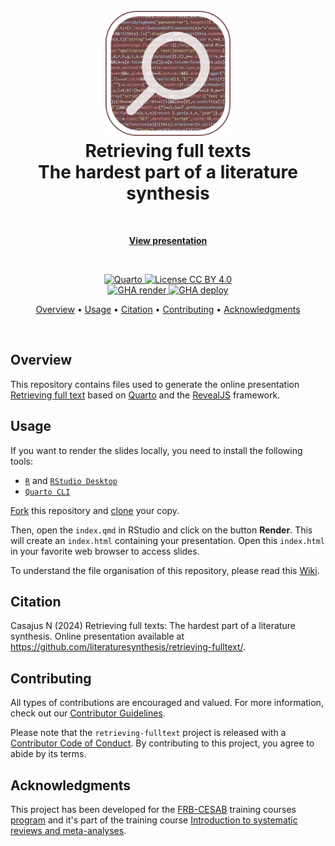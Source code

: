 <!-- Logo & Title -->

<h1 align="center">
  <br>
  <img src="https://raw.githubusercontent.com/literaturesynthesis/.github/refs/heads/main/profile/logo-literaturesynthesis_150dpi.png" alt="Logo" width="200">
  <br>
  Retrieving full texts
  <br>
  The hardest part of a literature synthesis
  <br>
</h1>


<!-- View presentation -->

<br>
<p align="center">
  <a href="https://literaturesynthesis.github.io/retrieving-fulltext" target="_blank"><b>View presentation</b></a>
</p>
<br>


<!-- Badges -->

<p align="center">

  <!-- Quarto -->
  <a href="https://quarto.org/">
    <img src="https://img.shields.io/badge/Made%20with-Quarto-blue.svg" alt="Quarto">
  </a>
  
  <!-- License -->
  <a href="https://choosealicense.com/licenses/cc-by-4.0/">
    <img src="https://img.shields.io/badge/License-CC%20BY%204.0-green.svg" alt="License CC BY 4.0">
  </a>
  
  <br/>
  
  <!-- Quarto render -->
  <a href="https://github.com/literaturesynthesis/retrieving-fulltext/actions/workflows/quarto-render.yml">
    <img src="https://github.com/literaturesynthesis/retrieving-fulltext/actions/workflows/quarto-render.yml/badge.svg" alt="GHA render">
  </a>
  
  <!-- GitHub deployment -->
  <a href="https://github.com/literaturesynthesis/retrieving-fulltext/actions/workflows/pages/pages-build-deployment">
    <img src="https://github.com/literaturesynthesis/retrieving-fulltext/actions/workflows/pages/pages-build-deployment/badge.svg" alt="GHA deploy">
  </a>
</p>


<!-- Table of content -->

<p align="center">
  <a href="#overview">Overview</a> •
  <a href="#usage">Usage</a> •
  <a href="#citation">Citation</a> •
  <a href="#contributing">Contributing</a> •
  <a href="#acknowledgments">Acknowledgments</a>
</p>

<br>


## Overview

This repository contains files used to generate the online presentation [Retrieving full text](https://literaturesynthesis.github.io/retrieving-fulltext) based on [Quarto](https://quarto.org/) and the [RevealJS](https://quarto.org/docs/presentations/revealjs/) framework.



## Usage

If you want to render the slides locally, you need to install the following tools:

- [`R`](https://cran.r-project.org/) and [`RStudio Desktop`](https://posit.co/download/rstudio-desktop/)
- [`Quarto CLI`](https://quarto.org/docs/get-started/)

[Fork](https://docs.github.com/en/pull-requests/collaborating-with-pull-requests/working-with-forks/fork-a-repo) this repository and [clone](https://docs.github.com/en/repositories/creating-and-managing-repositories/cloning-a-repository) your copy.

Then, open the `index.qmd` in RStudio and click on the button **Render**. This will create an `index.html` containing your presentation. Open this `index.html` in your favorite web browser to access slides.

To understand the file organisation of this repository, please read this [Wiki](https://github.com/biodiversitydata/quarto-template/wiki).



## Citation

Casajus N (2024) Retrieving full texts: The hardest part of a literature synthesis. Online presentation available at <https://github.com/literaturesynthesis/retrieving-fulltext/>.



## Contributing

All types of contributions are encouraged and valued. For more information, check out our [Contributor Guidelines](https://github.com/literaturesynthesis/retrieving-fulltext/blob/main/CONTRIBUTING.md).

Please note that the `retrieving-fulltext` project is released with a [Contributor Code of Conduct](https://contributor-covenant.org/version/2/1/CODE_OF_CONDUCT.html). By contributing to this project, you agree to abide by its terms.



## Acknowledgments

This project has been developed for the [FRB-CESAB](https://www.fondationbiodiversite.fr/en/about-the-foundation/le-cesab/) training courses [program](https://frbcesab.github.io/content/courses.html) and it's part of the training course [Introduction to systematic reviews and meta-analyses](https://literaturesynthesis.github.io).

